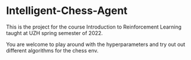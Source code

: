 # Intelligent-Chess-Agent
This is the project for the course Introduction to Reinforcement Learning taught at UZH spring semester of 2022.

You are welcome to play around with the hyperparameters and try out out different algorithms for the chess env.
